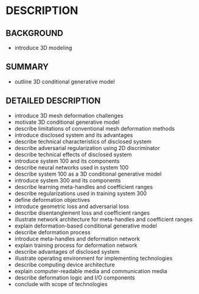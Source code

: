 # DESCRIPTION

## BACKGROUND

- introduce 3D modeling

## SUMMARY

- outline 3D conditional generative model

## DETAILED DESCRIPTION

- introduce 3D mesh deformation challenges
- motivate 3D conditional generative model
- describe limitations of conventional mesh deformation methods
- introduce disclosed system and its advantages
- describe technical characteristics of disclosed system
- describe adversarial regularization using 2D discriminator
- describe technical effects of disclosed system
- introduce system 100 and its components
- describe neural networks used in system 100
- describe system 100 as a 3D conditional generative model
- introduce system 300 and its components
- describe learning meta-handles and coefficient ranges
- describe regularizations used in training system 300
- define deformation objectives
- introduce geometric loss and adversarial loss
- describe disentanglement loss and coefficient ranges
- illustrate network architecture for meta-handles and coefficient ranges
- explain deformation-based conditional generative model
- describe deformation process
- introduce meta-handles and deformation network
- explain training process for deformation network
- describe advantages of disclosed system
- illustrate operating environment for implementing technologies
- describe computing device architecture
- explain computer-readable media and communication media
- describe deformation logic and I/O components
- conclude with scope of technologies

